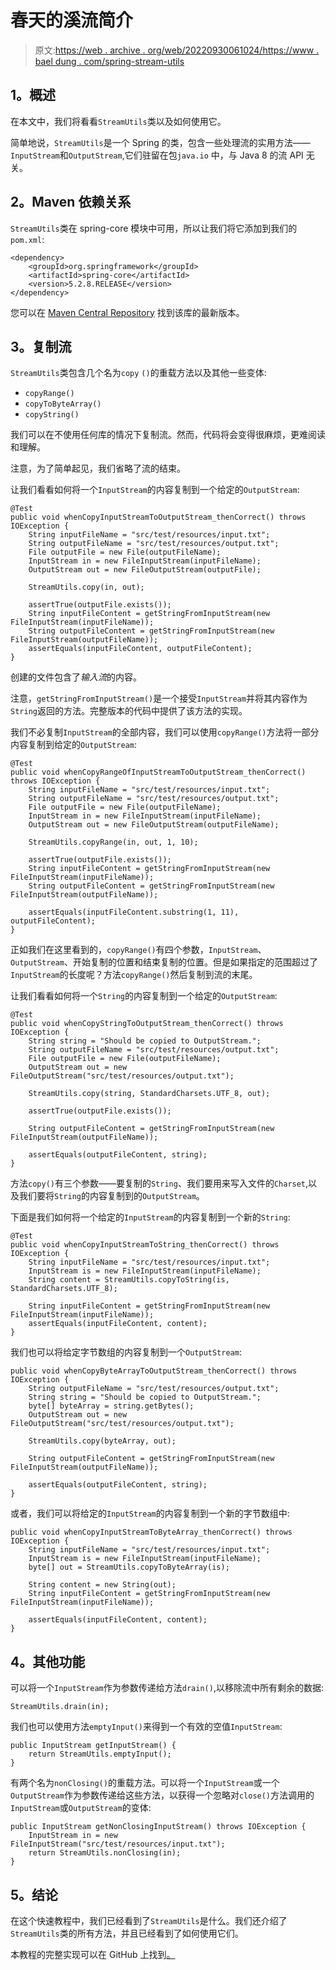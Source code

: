 # 春天的溪流简介

> 原文:[https://web . archive . org/web/20220930061024/https://www . bael dung . com/spring-stream-utils](https://web.archive.org/web/20220930061024/https://www.baeldung.com/spring-stream-utils)

## **1。概述**

在本文中，我们将看看`StreamUtils`类以及如何使用它。

简单地说，`StreamUtils`是一个 Spring 的类，包含一些处理流的实用方法——`InputStream`和`OutputStream`,它们驻留在包`java.io` 中，与 Java 8 的流 API 无关。

## **2。Maven 依赖关系**

`StreamUtils`类在 spring-core 模块中可用，所以让我们将它添加到我们的`pom.xml`:

```
<dependency>
    <groupId>org.springframework</groupId>
    <artifactId>spring-core</artifactId>
    <version>5.2.8.RELEASE</version>
</dependency>
```

您可以在 [Maven Central Repository](https://web.archive.org/web/20221126224836/https://mvnrepository.com/artifact/org.springframework/spring-core) 找到该库的最新版本。

## **3。复制流**

`StreamUtils`类包含几个名为`copy` `()`的重载方法以及其他一些变体:

*   `copyRange()`
*   `copyToByteArray()`
*   `copyString()`

我们可以在不使用任何库的情况下复制流。然而，代码将会变得很麻烦，更难阅读和理解。

注意，为了简单起见，我们省略了流的结束。

让我们看看如何将一个`InputStream`的内容复制到一个给定的`OutputStream`:

```
@Test
public void whenCopyInputStreamToOutputStream_thenCorrect() throws IOException {
    String inputFileName = "src/test/resources/input.txt";
    String outputFileName = "src/test/resources/output.txt";
    File outputFile = new File(outputFileName);
    InputStream in = new FileInputStream(inputFileName);
    OutputStream out = new FileOutputStream(outputFile);

    StreamUtils.copy(in, out);

    assertTrue(outputFile.exists());
    String inputFileContent = getStringFromInputStream(new FileInputStream(inputFileName));
    String outputFileContent = getStringFromInputStream(new FileInputStream(outputFileName));
    assertEquals(inputFileContent, outputFileContent);
}
```

创建的文件包含了*输入流*的内容。

注意，`getStringFromInputStream()`是一个接受`InputStream`并将其内容作为`String`返回的方法。完整版本的代码中提供了该方法的实现。

我们不必复制`InputStream`的全部内容，我们可以使用`copyRange()`方法将一部分内容复制到给定的`OutputStream`:

```
@Test
public void whenCopyRangeOfInputStreamToOutputStream_thenCorrect() throws IOException {
    String inputFileName = "src/test/resources/input.txt";
    String outputFileName = "src/test/resources/output.txt";
    File outputFile = new File(outputFileName);
    InputStream in = new FileInputStream(inputFileName);
    OutputStream out = new FileOutputStream(outputFileName);

    StreamUtils.copyRange(in, out, 1, 10);

    assertTrue(outputFile.exists());
    String inputFileContent = getStringFromInputStream(new FileInputStream(inputFileName));
    String outputFileContent = getStringFromInputStream(new FileInputStream(outputFileName));

    assertEquals(inputFileContent.substring(1, 11), outputFileContent);
}
```

正如我们在这里看到的，`copyRange()`有四个参数，`InputStream`、`OutputStream`、开始复制的位置和结束复制的位置。但是如果指定的范围超过了`InputStream`的长度呢？方法`copyRange()`然后复制到流的末尾。

让我们看看如何将一个`String`的内容复制到一个给定的`OutputStream`:

```
@Test
public void whenCopyStringToOutputStream_thenCorrect() throws IOException {
    String string = "Should be copied to OutputStream.";
    String outputFileName = "src/test/resources/output.txt";
    File outputFile = new File(outputFileName);
    OutputStream out = new FileOutputStream("src/test/resources/output.txt");

    StreamUtils.copy(string, StandardCharsets.UTF_8, out);

    assertTrue(outputFile.exists());

    String outputFileContent = getStringFromInputStream(new FileInputStream(outputFileName));

    assertEquals(outputFileContent, string);
}
```

方法`copy()`有三个参数——要复制的`String`、我们要用来写入文件的`Charset`,以及我们要将`String`的内容复制到的`OutputStream`。

下面是我们如何将一个给定的`InputStream`的内容复制到一个新的`String`:

```
@Test
public void whenCopyInputStreamToString_thenCorrect() throws IOException {
    String inputFileName = "src/test/resources/input.txt";
    InputStream is = new FileInputStream(inputFileName);
    String content = StreamUtils.copyToString(is, StandardCharsets.UTF_8);

    String inputFileContent = getStringFromInputStream(new FileInputStream(inputFileName));
    assertEquals(inputFileContent, content);
}
```

我们也可以将给定字节数组的内容复制到一个`OutputStream`:

```
public void whenCopyByteArrayToOutputStream_thenCorrect() throws IOException {
    String outputFileName = "src/test/resources/output.txt";
    String string = "Should be copied to OutputStream.";
    byte[] byteArray = string.getBytes();
    OutputStream out = new FileOutputStream("src/test/resources/output.txt");

    StreamUtils.copy(byteArray, out);

    String outputFileContent = getStringFromInputStream(new FileInputStream(outputFileName));

    assertEquals(outputFileContent, string);
}
```

或者，我们可以将给定的`InputStream`的内容复制到一个新的字节数组中:

```
public void whenCopyInputStreamToByteArray_thenCorrect() throws IOException {
    String inputFileName = "src/test/resources/input.txt";
    InputStream is = new FileInputStream(inputFileName);
    byte[] out = StreamUtils.copyToByteArray(is);

    String content = new String(out);
    String inputFileContent = getStringFromInputStream(new FileInputStream(inputFileName));

    assertEquals(inputFileContent, content);
}
```

## **4。其他功能**

可以将一个`InputStream`作为参数传递给方法`drain()`,以移除流中所有剩余的数据:

```
StreamUtils.drain(in);
```

我们也可以使用方法`emptyInput()`来得到一个有效的空值`InputStream`:

```
public InputStream getInputStream() {
    return StreamUtils.emptyInput();
}
```

有两个名为`nonClosing()`的重载方法。可以将一个`InputStream`或一个`OutputStream`作为参数传递给这些方法，以获得一个忽略对`close()`方法调用的`InputStream`或`OutputStream`的变体:

```
public InputStream getNonClosingInputStream() throws IOException {
    InputStream in = new FileInputStream("src/test/resources/input.txt");
    return StreamUtils.nonClosing(in);
}
```

## **5。结论**

在这个快速教程中，我们已经看到了`StreamUtils`是什么。我们还介绍了`StreamUtils`类的所有方法，并且已经看到了如何使用它们。

本教程的完整实现可以在 GitHub 上找到[。](https://web.archive.org/web/20221126224836/https://github.com/eugenp/tutorials/tree/master/spring-core)